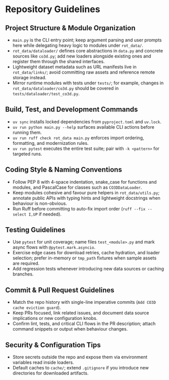 # Repository Guidelines

## Project Structure & Module Organization
- `main.py` is the CLI entry point; keep argument parsing and user prompts here while delegating heavy logic to modules under `rot_data/`.
- `rot_data/dataloader/` defines core abstractions in `data.py` and concrete sources like `co3d.py`; add new loaders alongside existing ones and register them through the shared interfaces.
- Lightweight dataset metadata such as URL manifests live in `rot_data/links/`; avoid committing raw assets and reference remote storage instead.
- Mirror runtime modules with tests under `tests/`; for example, changes in `rot_data/dataloader/co3d.py` should be covered in `tests/dataloader/test_co3d.py`.

## Build, Test, and Development Commands
- `uv sync` installs locked dependencies from `pyproject.toml` and `uv.lock`.
- `uv run python main.py --help` surfaces available CLI actions before running them.
- `uv run ruff check rot_data main.py` enforces import ordering, formatting, and modernization rules.
- `uv run pytest` executes the entire test suite; pair with `-k <pattern>` for targeted runs.

## Coding Style & Naming Conventions
- Follow PEP 8 with 4-space indentation, snake_case for functions and modules, and PascalCase for classes such as `CO3DDataLoader`.
- Keep modules cohesive and favour pure helpers in `rot_data/utils.py`; annotate public APIs with typing hints and lightweight docstrings when behaviour is non-obvious.
- Run Ruff before committing to auto-fix import order (`ruff --fix --select I,UP` if needed).

## Testing Guidelines
- Use `pytest` for unit coverage; name files `test_<module>.py` and mark async flows with `@pytest.mark.asyncio`.
- Exercise edge cases for download retries, cache hydration, and loader selection; prefer in-memory or `tmp_path` fixtures when sample assets are required.
- Add regression tests whenever introducing new data sources or caching branches.

## Commit & Pull Request Guidelines
- Match the repo history with single-line imperative commits (`Add CO3D cache eviction guard`).
- Keep PRs focused, link related issues, and document data source implications or new configuration knobs.
- Confirm lint, tests, and critical CLI flows in the PR description; attach command snippets or output when behaviour changes.

## Security & Configuration Tips
- Store secrets outside the repo and expose them via environment variables read inside loaders.
- Default caches to `cache/`; extend `.gitignore` if you introduce new directories for downloaded artifacts.
